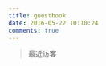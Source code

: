 ```yaml
---
title: guestbook
date: 2016-05-22 10:10:24
comments: true
---
```


> 最近访客
<div class="ds-recent-visitors" data-num-items="28" data-avatar-size="42" id="ds-recent-visitors"></div>

